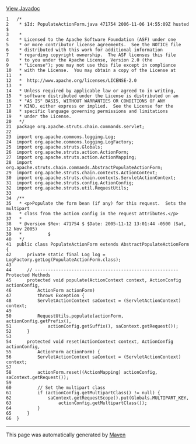 [View Javadoc](../../../../../../../apidocs/org/apache/struts/chain/commands/servlet/PopulateActionForm.html.md)


    1   /*
    2    * $Id: PopulateActionForm.java 471754 2006-11-06 14:55:09Z husted $
    3    *
    4    * Licensed to the Apache Software Foundation (ASF) under one
    5    * or more contributor license agreements.  See the NOTICE file
    6    * distributed with this work for additional information
    7    * regarding copyright ownership.  The ASF licenses this file
    8    * to you under the Apache License, Version 2.0 (the
    9    * "License"); you may not use this file except in compliance
    10   * with the License.  You may obtain a copy of the License at
    11   *
    12   *  http://www.apache.org/licenses/LICENSE-2.0
    13   *
    14   * Unless required by applicable law or agreed to in writing,
    15   * software distributed under the License is distributed on an
    16   * "AS IS" BASIS, WITHOUT WARRANTIES OR CONDITIONS OF ANY
    17   * KIND, either express or implied.  See the License for the
    18   * specific language governing permissions and limitations
    19   * under the License.
    20   */
    21  package org.apache.struts.chain.commands.servlet;
    22  
    23  import org.apache.commons.logging.Log;
    24  import org.apache.commons.logging.LogFactory;
    25  import org.apache.struts.Globals;
    26  import org.apache.struts.action.ActionForm;
    27  import org.apache.struts.action.ActionMapping;
    28  import org.apache.struts.chain.commands.AbstractPopulateActionForm;
    29  import org.apache.struts.chain.contexts.ActionContext;
    30  import org.apache.struts.chain.contexts.ServletActionContext;
    31  import org.apache.struts.config.ActionConfig;
    32  import org.apache.struts.util.RequestUtils;
    33  
    34  /**
    35   * <p>Populate the form bean (if any) for this request.  Sets the multipart
    36   * class from the action config in the request attributes.</p>
    37   *
    38   * @version $Rev: 471754 $ $Date: 2005-11-12 13:01:44 -0500 (Sat, 12 Nov 2005)
    39   *          $
    40   */
    41  public class PopulateActionForm extends AbstractPopulateActionForm {
    42      private static final Log log = LogFactory.getLog(PopulateActionForm.class);
    43  
    44      // ------------------------------------------------------- Protected Methods
    45      protected void populate(ActionContext context, ActionConfig actionConfig,
    46          ActionForm actionForm)
    47          throws Exception {
    48          ServletActionContext saContext = (ServletActionContext) context;
    49  
    50          RequestUtils.populate(actionForm, actionConfig.getPrefix(),
    51              actionConfig.getSuffix(), saContext.getRequest());
    52      }
    53  
    54      protected void reset(ActionContext context, ActionConfig actionConfig,
    55          ActionForm actionForm) {
    56          ServletActionContext saContext = (ServletActionContext) context;
    57  
    58          actionForm.reset((ActionMapping) actionConfig, saContext.getRequest());
    59  
    60          // Set the multipart class
    61          if (actionConfig.getMultipartClass() != null) {
    62              saContext.getRequestScope().put(Globals.MULTIPART_KEY,
    63                  actionConfig.getMultipartClass());
    64          }
    65      }
    66  }

------------------------------------------------------------------------

This page was automatically generated by [Maven](http://maven.apache.org/)

